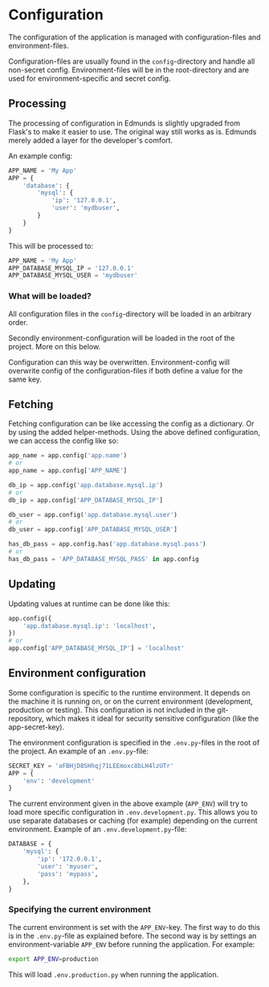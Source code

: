 
# Configuration

The configuration of the application is managed with
configuration-files and environment-files.

Configuration-files are usually found in the
`config`-directory and handle all non-secret config.
Environment-files will be in the root-directory and are
used for environment-specific and secret config.


## Processing

The processing of configuration in Edmunds is slightly
upgraded from Flask's to make it easier to use. The
original way still works as is. Edmunds merely added
a layer for the developer's comfort.

An example config:
```python
APP_NAME = 'My App'
APP = {
    'database': {
        'mysql': {
            'ip': '127.0.0.1',
            'user': 'mydbuser',
        }
    }
}
```
This will be processed to:
```python
APP_NAME = 'My App'
APP_DATABASE_MYSQL_IP = '127.0.0.1'
APP_DATABASE_MYSQL_USER = 'mydbuser'
```

### What will be loaded?

All configuration files in the `config`-directory will
be loaded in an arbitrary order.

Secondly environment-configuration will be loaded in
the root of the project. More on this below.

Configuration can this way be overwritten. Environment-config
will overwrite config of the configuration-files if both
define a value for the same key.


## Fetching

Fetching configuration can be like accessing the config
as a dictionary. Or by using the added helper-methods.
Using the above defined configuration, we can access the
config like so:
```python
app_name = app.config('app.name')
# or
app_name = app.config['APP_NAME']

db_ip = app.config('app.database.mysql.ip')
# or
db_ip = app.config['APP_DATABASE_MYSQL_IP']

db_user = app.config('app.database.mysql.user')
# or
db_user = app.config['APP_DATABASE_MYSQL_USER']

has_db_pass = app.config.has('app.database.mysql.pass')
# or
has_db_pass = 'APP_DATABASE_MYSQL_PASS' in app.config
```


## Updating

Updating values at runtime can be done like this:
```python
app.config({
    'app.database.mysql.ip': 'localhost',
})
# or
app.config['APP_DATABASE_MYSQL_IP'] = 'localhost'
```


## Environment configuration

Some configuration is specific to the runtime environment.
It depends on the machine it is running on, or on the
current environment (development, production or testing).
This configuration is not included in the git-repository,
which makes it ideal for security sensitive configuration
(like the app-secret-key).

The environment configuration is specified in the
`.env.py`-files in the root of the project. An example
of an `.env.py`-file:
```python
SECRET_KEY = 'aFBHjD8SHhqj71LEEmoxc8bLH4lzUTr'
APP = {
    'env': 'development'
}
```

The current environment given in the above example
(`APP_ENV`) will try to load more specific configuration
in `.env.development.py`. This allows you to use separate
databases or caching (for example) depending on the current
environment. Example of an `.env.development.py`-file:
```python
DATABASE = {
    'mysql': {
        'ip': '172.0.0.1',
        'user': 'myuser',
        'pass': 'mypass',
    },
}
```

### Specifying the current environment

The current environment is set with the `APP_ENV`-key.
The first way to do this is in the `.env.py`-file as
explained before. The second way is by settings an
environment-variable `APP_ENV` before running the
application. For example:
```bash
export APP_ENV=production
```
This will load `.env.production.py` when running the
application.
